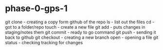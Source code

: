 # phase-0-gps-1
git clone - creating a copy form github of the repo
ls - list out the files
cd - got to a folder/repo
touch - create a new file
git add - puts changes in staging/notes them 
git commit - ready to go command
git push - sending it back to github
git checkout - creating a new branch
open - opening a file
git status - checking tracking for changes